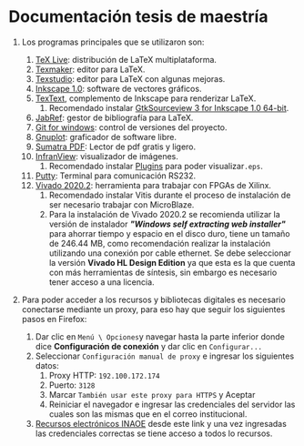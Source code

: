 # Documentación tesis de maestría

1. Los programas principales que se utilizaron son:
   1. [TeX Live](http://mirrors.ibiblio.org/CTAN/systems/texlive/Images/): distribución de LaTeX multiplataforma.
   2. [Texmaker](https://www.xm1math.net/texmaker/): editor para LaTeX.
   3. [Texstudio](https://www.texstudio.org/): editor para LaTeX con algunas mejoras.
   4. [Inkscape 1.0](https://inkscape.org/release/inkscape-1.0/): software de vectores gráficos.
   5. [TexText](https://textext.github.io/textext/), complemento de Inkscape para renderizar LaTeX.
	   1. Recomendado instalar [GtkSourceview 3 for Inkscape 1.0 64-bit](https://github.com/textext/gtksourceview-for-inkscape-windows/releases/download/1.0.0/Install-GtkSourceView-3.24-Inkscape-1.0-64bit.exe).
   6. [JabRef](https://www.jabref.org/): gestor de bibliografía para LaTeX.
   7. [Git for windows](https://gitforwindows.org/): control de versiones del proyecto.
   8. [Gnuplot](http://www.gnuplot.info/): graficador de software libre.
   9. [Sumatra PDF](https://www.sumatrapdfreader.org/free-pdf-reader): Lector de pdf gratis y ligero.
   10. [InfranView](https://www.irfanview.com/): visualizador de imágenes.
	   1. Recomendado instalar [Plugins](https://www.irfanview.com/plugins.htm) para poder visualizar`.eps`.
   12. [Putty](https://www.putty.org/): Terminal para comunicación RS232.
   13. [Vivado 2020.2](https://www.xilinx.com/support/download/index.html/content/xilinx/en/downloadNav/vivado-design-tools/archive.html): herramienta para trabajar con FPGAs de Xilinx.
	   1. Recomendado instalar Vitis durante el proceso de instalación de ser necesario trabajar con MicroBlaze.
	   2. Para la instalación de Vivado 2020.2 se recomienda utilizar la versión de instalador ***"Windows self extracting web installer"*** para ahorrar tiempo y espacio en el disco duro, tiene un tamaño de 246.44  MB, como recomendación realizar la instalación utilizando una conexión por cable ethernet. Se debe seleccionar la versión **Vivado HL Design Edition** ya que esta es la que cuenta con más herramientas de síntesis, sin embargo es necesario tener acceso a una licencia. 

2. Para poder acceder a los recursos y bibliotecas digitales es necesario conectarse mediante un proxy, para eso hay que seguir los siguientes pasos en Firefox:
	1. Dar clic en `Menú \ Opciones`y navegar hasta la parte inferior donde dice **Configuración de conexión** y dar clic en `Configurar...`
	2. Seleccionar `Configuración manual de proxy` e ingresar los siguientes datos:
	      1. Proxy HTTP: `192.100.172.174`
	      2. Puerto: `3128`
	      3. Marcar `También usar este proxy para HTTPS` y Aceptar
	      4. Reiniciar el navegador e ingresar las credenciales del servidor las cuales son las mismas que en el correo institucional.
	3. [Recursos electrónicos INAOE](https://www.inaoep.mx/biblioteca/recursos-electronicos) desde este link y una vez ingresadas las credenciales correctas se tiene acceso a todos lo recursos.
